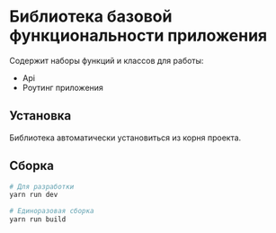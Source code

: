 # Библиотека базовой функциональности приложения

Содержит наборы функций и классов для работы:

- Api
- Роутинг приложения

## Установка
Библиотека автоматически установиться из корня проекта.

## Сборка

``` bash
# Для разработки
yarn run dev

# Единоразовая сборка
yarn run build

```